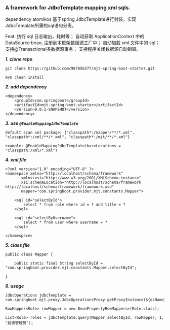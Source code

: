 ### A framework for JdbcTemplate mapping xml sqls.
dependency atomikos
基于spring JdbcTemplate进行封装，实现 JdbcTemplate所需的sql语句分离。

Feat: 
执行 sql 日志输出，耗时等；
自动获取 ApplicationContext 中的 DataSource bean, 注册到本框架数据源工厂中；
自动加载 xml 文件中的 sql；
支持@Transactional多数据源事务；
支持程序关闭数据源自动销毁。

_**1. clone repo**_

    git clone https://github.com/987856377/mjt-spring-boot-starter.git
    
    mvn clean install

_**2. add dependency**_

    <dependency>
        <groupId>com.springboot</groupId>
        <artifactId>mjt-spring-boot-starter</artifactId>
        <version>0.0.1-SNAPSHOT</version>
    </dependency>

_**3. use `@EnableMappingJdbcTemplate`**_

    default scan xml package: {"classpath*:/mapper/**/*.xml", "classpath*:/xml/**/*.xml", "classpath*:/mjt/**/*.xml"}
   
    example: @EnableMappingJdbcTemplate(baseLocations = "classpath:/xml/*.xml")

_**4. xml file**_
    
    <?xml version="1.0" encoding="UTF-8" ?>
    <namespace xmlns="http://localhost/schema/framework"
           xmlns:xsi="http://www.w3.org/2001/XMLSchema-instance"
           xsi:schemaLocation="http://localhost/schema/framework http://localhost/schema/framework/framework.xsd"
           mapper="com.springboot.provider.mjt.constants.Mapper">
    
        <sql id="selectById">
            select * from role where id = ? and title = ?
        </sql>
    
        <sql id="selectByUsername">
            select * from user where username = ?
        </sql>

    </namespace>


_**5. class file**_
    
    public class Mapper {

        public static final String selectById = "com.springboot.provider.mjt.constants.Mapper.selectById";

    }

_**6. usage**_

    JdbcOperations jdbcTemplate = com.springboot.mjt.proxy.JdbcOperationsProxy.getProxyInstance(${dsName});
    
    RowMapper<Role> rowMapper = new BeanPropertyRowMapper<>(Role.class);
    
    List<Role> roles = jdbcTemplate.query(Mapper.selectById, rowMapper, 1, "超级管理员");
